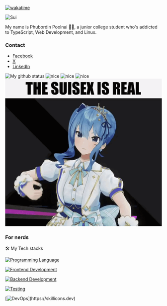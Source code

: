 [![wakatime](https://wakatime.com/badge/user/f79e2202-dbcf-4c8f-8d43-b4469f265518.svg)](https://wakatime.com/@f79e2202-dbcf-4c8f-8d43-b4469f265518)

![Sui](https://media1.tenor.com/m/JIKG6hZRIJUAAAAC/suisei-hoshimachi-suisei.gif)

My name is Phubordin Poolnai 🧒🏽, a junior college student who's addicted to TypeScript, Web Development, and Linux.

### Contact
- [Facebook](https://facebook.com/MirailiscLm)
- [X](https://x.com/Mirailisc)
- [LinkedIn](https://www.linkedin.com/in/phubordin/)

![My github status](https://github-readme-stats.vercel.app/api?username=mirailisc&show_icons=true&theme=tokyonight) <img src="https://media.tenor.com/pkDcBFnvuWoAAAAd/my-reaction-to-that-information-suisei.gif" alt="nice" width="200"> <img src="https://media1.tenor.com/m/_ygR6nyA9osAAAAd/hoshimachi-suisei-suisei.gif" alt="nice" width="300"> <img src="https://media1.tenor.com/m/AAueqx_LkZoAAAAC/hoshimachi-suisei-dance-suiseggs.gif" alt="nice" width="300">
![suiseegs](./sui.gif)

### For nerds

🛠️ My Tech stacks

[![Programming Language](https://skillicons.dev/icons?i=html,css,sass,js,ts,c,cpp,cs,py,bash,terraform,rust,lua,latex)](https://skillicons.dev)

[![Frontend Development](https://skillicons.dev/icons?i=react,vue,vite,next,nuxt,django,astro,threejs,tailwind)](https://skillicons.dev)

[![Backend Development](https://skillicons.dev/icons?i=nodejs,nestjs,bun,actix,prisma,express,graphql,redis,rabbitmq)](https://skillicons.dev)

[![Testing](https://skillicons.dev/icons?i=jest,vitest,cypress)](https://skillicons.dev)

[![DevOps](https://skillicons.dev/icons?i=grafana,prometheus,docker,kubernetes,sentry,cloudflare,githubactions,)](https://skillicons.dev)
